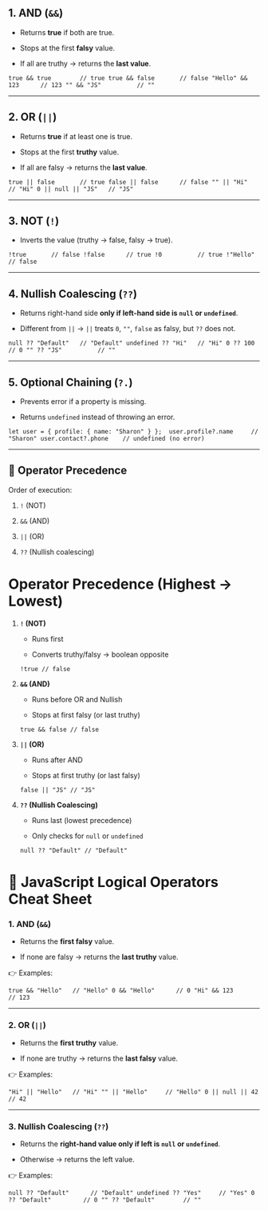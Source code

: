 
## 1. **AND (`&&`)**

- Returns **true** if both are true.
    
- Stops at the first **falsy** value.
    
- If all are truthy → returns the **last value**.
    

`true && true        // true true && false       // false "Hello" && 123      // 123 "" && "JS"          // ""`

---

## 2. **OR (`||`)**

- Returns **true** if at least one is true.
    
- Stops at the first **truthy** value.
    
- If all are falsy → returns the **last value**.
    

`true || false       // true false || false      // false "" || "Hi"          // "Hi" 0 || null || "JS"   // "JS"`

---

## 3. **NOT (`!`)**

- Inverts the value (truthy → false, falsy → true).
    

`!true       // false !false      // true !0          // true !"Hello"    // false`

---

## 4. **Nullish Coalescing (`??`)**

- Returns right-hand side **only if left-hand side is `null` or `undefined`**.
    
- Different from `||` → `||` treats `0`, `""`, `false` as falsy, but `??` does not.
    

`null ?? "Default"   // "Default" undefined ?? "Hi"   // "Hi" 0 ?? 100            // 0 "" ?? "JS"          // ""`

---

## 5. **Optional Chaining (`?.`)**

- Prevents error if a property is missing.
    
- Returns `undefined` instead of throwing an error.
    

`let user = { profile: { name: "Sharon" } };  user.profile?.name     // "Sharon" user.contact?.phone    // undefined (no error)`

---

## 🔹 Operator Precedence

Order of execution:

1. `!` (NOT)
    
2. `&&` (AND)
    
3. `||` (OR)
    
4. `??` (Nullish coalescing)



# Operator Precedence (Highest → Lowest)

1. **`!` (NOT)**
    
    - Runs first
        
    - Converts truthy/falsy → boolean opposite
        
    
    `!true // false`
    
2. **`&&` (AND)**
    
    - Runs before OR and Nullish
        
    - Stops at first falsy (or last truthy)
        
    
    `true && false // false`
    
3. **`||` (OR)**
    
    - Runs after AND
        
    - Stops at first truthy (or last falsy)
        
    
    `false || "JS" // "JS"`
    
4. **`??` (Nullish Coalescing)**
    
    - Runs last (lowest precedence)
        
    - Only checks for `null` or `undefined`
        
    
    `null ?? "Default" // "Default"`


# 🔑 JavaScript Logical Operators Cheat Sheet

### **1. AND (`&&`)**

- Returns the **first falsy** value.
    
- If none are falsy → returns the **last truthy** value.
    

👉 Examples:

`true && "Hello"   // "Hello" 0 && "Hello"      // 0 "Hi" && 123       // 123`

---

### **2. OR (`||`)**

- Returns the **first truthy** value.
    
- If none are truthy → returns the **last falsy** value.
    

👉 Examples:

`"Hi" || "Hello"   // "Hi" "" || "Hello"     // "Hello" 0 || null || 42   // 42`

---

### **3. Nullish Coalescing (`??`)**

- Returns the **right-hand value only if left is `null` or `undefined`**.
    
- Otherwise → returns the left value.
    

👉 Examples:

`null ?? "Default"      // "Default" undefined ?? "Yes"     // "Yes" 0 ?? "Default"         // 0 "" ?? "Default"        // ""`